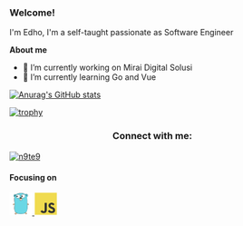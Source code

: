 ### Welcome!

I'm Edho, I'm a self-taught passionate as Software Engineer

**About me**
- 🔭 I’m currently working on Mirai Digital Solusi
- 🌱 I’m currently learning Go and Vue

[![Anurag's GitHub stats](https://github-readme-stats.vercel.app/api?username=edhoguntur&show_icons=true&theme=gruvbox)](https://github.com/anuraghazra/github-readme-stats) 

[![trophy](https://github-profile-trophy.vercel.app/?username=edhoguntur&row=4&column=4&theme=gruvbox)](https://github.com/ryo-ma/github-profile-trophy)

<h3 align="Center">Connect with me:</h3>
<p align="left">
<a href="https://twitter.com/edhoguntur" target="blank"><img align="center" src="https://raw.githubusercontent.com/rahuldkjain/github-profile-readme-generator/master/src/images/icons/Social/twitter.svg" alt="n9te9" height="30" width="40" /></a>
</p>

#### Focusing on 

<a href="https://golang.org" target="_blank" rel="noreferrer"> <img src="https://raw.githubusercontent.com/devicons/devicon/master/icons/go/go-original.svg" alt="go" width="40" height="40"/> </a>
<a target="_blank" rel="noreferrer"> <img src="https://raw.githubusercontent.com/devicons/devicon/master/icons/javascript/javascript-original.svg" alt="go" width="40" height="40"/> </a>

<!--
**edhoguntur/edhoguntur** is a ✨ _special_ ✨ repository because its `README.md` (this file) appears on your GitHub profile.

Here are some ideas to get you started:

- 🔭 I’m currently working on ...
- 🌱 I’m currently learning ...
- 👯 I’m looking to collaborate on ...
- 🤔 I’m looking for help with ...
- 💬 Ask me about ...
- 📫 How to reach me: ...
- 😄 Pronouns: ...
- ⚡ Fun fact: ...
-->
